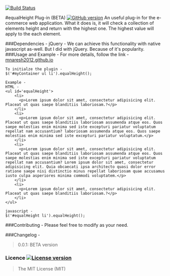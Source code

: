 [![Build Status](https://travis-ci.org/mnaresh2012/mnaresh2012.github.io.svg?branch=master)](https://travis-ci.org/mnaresh2012/mnaresh2012.github.io)

#equalHeight Plug-in (BETA) [![GitHub version](http://img.shields.io/badge/version-0.0.1-brightgreen.svg)]()
An useful plug-in for the e-commerce web application. What it does is, it will check a collection of elements height and return with the highest one. The highest value will apply to the each element.

###Dependencies - 
jQuery - 
We can achieve this functionality with native javascript as-well. But I did with jQuery. Because of it's popularity.
###Usage and Example -
For more details, follow the link - [mnaresh2012.github.io](http://mnaresh2012.github.io/index.html)
```
To initialze the plugin -
$('#myContainer ul li').equalHeight();
```

```
Example -
HTML - 
<ul id='equalHeight'>
    <li>
      <p>Lorem ipsum dolor sit amet, consectetur adipisicing elit. Placeat ut quas saepe blanditiis laboriosam.?</p>
    </li>
    <li>
      <p>Lorem ipsum dolor sit amet, consectetur adipisicing elit. Placeat ut quas saepe blanditiis laboriosam assumenda atque eos. Quos saepe molestias enim minima sed iste excepturi pariatur voluptatum repellat nam accusantium? laboriosam assumenda atque eos. Quos saepe molestias enim minima sed iste excepturi pariatur voluptatum.</p>
    </li>
    <li>
      <p>Lorem ipsum dolor sit amet, consectetur adipisicing elit. Placeat ut quas saepe blanditiis laboriosam assumenda atque eos. Quos saepe molestias enim minima sed iste excepturi pariatur voluptatum repellat nam accusantium? Lorem ipsum dolor sit amet, consectetur adipisicing elit. Quia obcaecati ipsa architecto quasi dolor error ratione saepe nisi distinctio minus repellat laboriosam quae accusamus iusto culpa asperiores minima commodi voluptatem.</p>
    </li>
    <li>
      <p>Lorem ipsum dolor sit amet, consectetur adipisicing elit. Placeat ut quas saepe blanditiis laboriosam.?</p>
    </li>
</ul>

javascript - 
$('#equalHeight li').equalHeight();
```

###Contributing -
Please feel free to modify as your need.

###Changelog -
> 0.0.1: BETA version

### Licence [![License version](http://img.shields.io/badge/License-MIT-red.svg)]()
> The MIT License (MIT)
